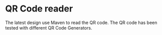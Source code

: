 # QR Code reader

The latest design use Maven to read the QR code. The QR code has been tested with different QR Code Generators.